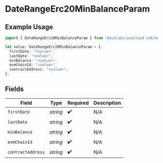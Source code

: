 # DateRangeErc20MinBalanceParam

## Example Usage

```typescript
import { DateRangeErc20MinBalanceParam } from "@avalabs/avacloud-sdk/models/components";

let value: DateRangeErc20MinBalanceParam = {
  firstDate: "<value>",
  lastDate: "<value>",
  minBalance: "<value>",
  evmChainId: "<value>",
  contractAddress: "<value>",
};
```

## Fields

| Field              | Type               | Required           | Description        |
| ------------------ | ------------------ | ------------------ | ------------------ |
| `firstDate`        | *string*           | :heavy_check_mark: | N/A                |
| `lastDate`         | *string*           | :heavy_check_mark: | N/A                |
| `minBalance`       | *string*           | :heavy_check_mark: | N/A                |
| `evmChainId`       | *string*           | :heavy_check_mark: | N/A                |
| `contractAddress`  | *string*           | :heavy_check_mark: | N/A                |
